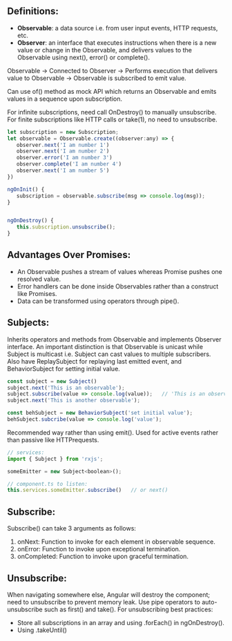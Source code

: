 ## Definitions:
- **Observable**: a data source i.e. from user input events, HTTP requests, etc. 
- **Observer**: an interface that executes instructions when there is a new value or change in the Observable, and delivers values to the Observable using next(), error() or complete().

Observable -> Connected to Observer -> Performs execution that delivers value to Observable -> Observable is subscribed to emit value.

Can use of() method as mock API which returns an Observable and emits values in a sequence upon subscription.

For infinite subscriptions, need call OnDestroy() to manually unsubscribe. For finite subscriptions like HTTP calls or take(1), no need to unsubscribe.

```javascript
let subscription = new Subscription;
let observable = Observable.create((observer:any) => {
   observer.next('I am number 1')
   observer.next('I am number 2')
   observer.error('I am number 3')
   observer.complete('I am number 4')
   observer.next('I am number 5')
})

ngOnInit() {
   subscription = observable.subscribe(msg => console.log(msg));
}


ngOnDestroy() {
   this.subscription.unsubscribe();
}
```

## Advantages Over Promises:
- An Observable pushes a stream of values whereas Promise pushes one resolved value.
- Error handlers can be done inside Observables rather than a construct like Promises.
- Data can be transformed using operators through pipe(). 

## Subjects:
Inherits operators and methods from Observable and implements Observer interface. An important distinction is that Observable is unicast while Subject is multicast i.e. Subject can cast values to multiple subscribers. Also have ReplaySubject for replaying last emitted event, and BehaviorSubject for setting initial value.
```javascript
const subject = new Subject()
subject.next('This is an observable');
subject.subscribe(value => console.log(value));   // 'This is an observable'
subject.next('This is another observable');

const behSubject = new BehaviorSubject('set initial value');
behSubject.subcribe(value => console.log('value');
```

Recommended way rather than using emit(). Used for active events rather than passive like HTTPrequests.
```javascript
// services:
import { Subject } from 'rxjs';

someEmitter = new Subject<boolean>();

// component.ts to listen:
this.services.someEmitter.subscribe()   // or next()
```
## Subscribe:
Subscribe() can take 3 arguments as follows:
1) onNext: Function to invoke for each element in observable sequence.
2) onError: Function to invoke upon exceptional termination.
3) onCompleted: Function to invoke upon graceful termination.

## Unsubscribe:
When navigating somewhere else, Angular will destroy the component; need to unsubscribe to prevent memory leak. Use pipe operators to auto-unsubscribe such as first() and take(). For unsubscribing best practices:
- Store all subscriptions in an array and using .forEach() in ngOnDestroy().
- Using .takeUntil()
